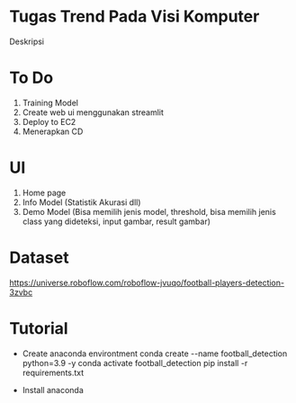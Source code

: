# Tugas Trend Pada Visi Komputer
Deskripsi

# To Do
1. Training Model
2. Create web ui menggunakan streamlit
3. Deploy to EC2
4. Menerapkan CD

# UI
1. Home page
2. Info Model (Statistik Akurasi dll)
3. Demo Model (Bisa memilih jenis model, threshold, bisa memilih jenis class yang dideteksi, input gambar, result gambar)

# Dataset
https://universe.roboflow.com/roboflow-jvuqo/football-players-detection-3zvbc






# Tutorial
- Create anaconda environtment
conda create --name football_detection python=3.9 -y
conda activate football_detection
pip install -r requirements.txt

- Install anaconda